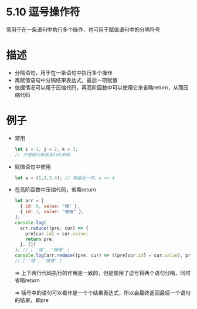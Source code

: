 # 5.10 逗号操作符

常用于在一条语句中执行多个操作，也可用于赋值语句中的分隔符号

# 描述

- 分隔语句，用于在一条语句中执行多个操作
- 再赋值语句中分隔结果表达式，最后一项赋值
- 依据情况可以用于压缩代码，再高阶函数中可以使用它来省略return，从而压缩代码

# 例子

- 常用
    
    ```jsx
    let i = 1, j = 2, k = 3;
    // 不用每行都使用let声明
    ```
    
- 赋值语句中使用
    
    ```jsx
    let a = (1,2,3,4); // 取最后一项，a == 4
    ```
    
- 在高阶函数中压缩代码，省略return
    
    ```jsx
    let arr = [
      { id: 0, value: "嘿" },
      { id: 1, value: "嘿嘿" },
    ];
    console.log(
      arr.reduce((pre, cur) => {
        pre[cur.id] = cur.value;
        return pre;
      }, [])
    ); // [ '嘿', '嘿嘿' ]
    console.log(arr.reduce((pre, cur) => ((pre[cur.id] = cur.value), pre), [])); 
    // [ '嘿', '嘿嘿' ]
    ```
    
    ⇒ 上下两行代码执行的作用是一致的，但是使用了逗号将两个语句分隔，同时省略return
    
    ⇒ 括号中的语句可以看作是一个个结果表达式，所以会最终返回最后一个语句的结果，即pre